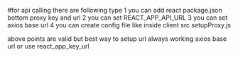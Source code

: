 #for api calling there are following type
1 you can add react package.json bottom proxy key and url
2 you can set REACT_APP_API_URL
3 you can set axios base url
4 you can create config file like  inside client src setupProxy.js

above points are valid but best way to setup url always working
axios base url or use react_app_key_url
